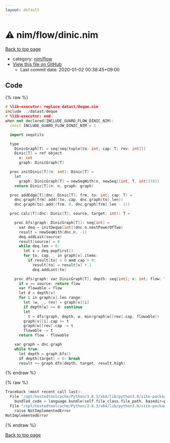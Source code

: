 ```yaml
---
layout: default
---
```


<!-- mathjax config similar to math.stackexchange -->
<script type="text/javascript" async
  src="https://cdnjs.cloudflare.com/ajax/libs/mathjax/2.7.5/MathJax.js?config=TeX-MML-AM_CHTML">
</script>
<script type="text/x-mathjax-config">
  MathJax.Hub.Config({
    TeX: { equationNumbers: { autoNumber: "AMS" }},
    tex2jax: {
      inlineMath: [ ['$','$'] ],
      processEscapes: true
    },
    "HTML-CSS": { matchFontHeight: false },
    displayAlign: "left",
    displayIndent: "2em"
  });
</script>

<script type="text/javascript" src="https://cdnjs.cloudflare.com/ajax/libs/jquery/3.4.1/jquery.min.js"></script>
<script src="https://cdn.jsdelivr.net/npm/jquery-balloon-js@1.1.2/jquery.balloon.min.js" integrity="sha256-ZEYs9VrgAeNuPvs15E39OsyOJaIkXEEt10fzxJ20+2I=" crossorigin="anonymous"></script>
<script type="text/javascript" src="../../../assets/js/copy-button.js"></script>
<link rel="stylesheet" href="../../../assets/css/copy-button.css" />


# :warning: nim/flow/dinic.nim

<a href="../../../index.html">Back to top page</a>

* category: <a href="../../../index.html#49819a369e0575799fa91c6b01a4bf57">nim/flow</a>
* <a href="{{ site.github.repository_url }}/blob/master/nim/flow/dinic.nim">View this file on GitHub</a>
    - Last commit date: 2020-01-02 00:38:45+09:00




## Code

<a id="unbundled"></a>
{% raw %}
```cpp
# %lib-executor: replace datast/deque.nim
include ../datast/deque
# %lib-executor: end
when not declared(INCLUDE_GUARD_FLOW_DINIC_NIM):
  const INCLUDE_GUARD_FLOW_DINIC_NIM = 1

  import sequtils

  type
    DinicGraph[T] = seq[seq[tuple[to: int; cap: T; rev: int]]]
    Dinic[T] = ref object
      n: int
      graph: DinicGraph[T]

  proc initDinic[T](n: int): Dinic[T] =
    let
      graph: DinicGraph[T] = newSeqWith(n, newSeq[(int, T, int)](0))
    return Dinic[T](n: n, graph: graph)

  proc addEdge[T](dnc: Dinic[T]; frm, to: int; cap: T) =
    dnc.graph[frm].add((to, cap, dnc.graph[to].len))
    dnc.graph[to].add((frm, 0, dnc.graph[frm].len - 1))

  proc calc[T](dnc: Dinic[T]; source, target: int): T =

    proc bfs(graph: DinicGraph[T]): seq[int] =
      var deq = initDeque[int](dnc.n.nextPowerOfTwo)
      result = newSeqWith(dnc.n, -1)
      deq.addLast(source)
      result[source] = 0
      while deq.len > 0:
        let v = deq.popFirst()
        for to, cap, _ in graph[v].items:
          if result[to] < 0 and cap > 0:
            result[to] = result[v] + 1
            deq.addLast(to)

    proc dfs(graph: var DinicGraph[T]; depth: seq[int]; v: int; flow: T): T =
      if v == source: return flow
      var flowable = flow
      let d = depth[v]
      for i in graph[v].len.range:
        let (w, _, rev) = graph[v][i]
        if depth[w] >= d: continue
        let
          t = dfs(graph, depth, w, min(graph[w][rev].cap, flowable))
        graph[v][i].cap += t
        graph[w][rev].cap -= t
        flowable -= t
      return flow - flowable

    var graph = dnc.graph
    while true:
      let depth = graph.bfs()
      if depth[target] < 0: break
      result += graph.dfs(depth, target, result.high)

```
{% endraw %}

<a id="bundled"></a>
{% raw %}
```cpp
Traceback (most recent call last):
  File "/opt/hostedtoolcache/Python/3.8.3/x64/lib/python3.8/site-packages/onlinejudge_verify/docs.py", line 349, in write_contents
    bundled_code = language.bundle(self.file_class.file_path, basedir=pathlib.Path.cwd())
  File "/opt/hostedtoolcache/Python/3.8.3/x64/lib/python3.8/site-packages/onlinejudge_verify/languages/nim.py", line 86, in bundle
    raise NotImplementedError
NotImplementedError

```
{% endraw %}

<a href="../../../index.html">Back to top page</a>

